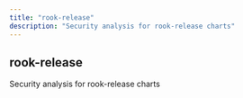 ```yaml
---
title: "rook-release"
description: "Security analysis for rook-release charts"
---
```


## rook-release

Security analysis for rook-release charts

